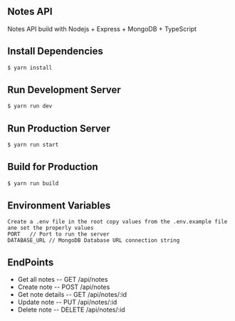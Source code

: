## Notes API

Notes API build with Nodejs + Express + MongoDB + TypeScript

## Install Dependencies

```bash
$ yarn install
```

## Run Development Server

```bash
$ yarn run dev
```

## Run Production Server

```bash
$ yarn run start
```

## Build for Production

```bash
$ yarn run build
```

## Environment Variables
```
Create a .env file in the root copy values from the .env.example file ane set the properly values
PORT   // Port to run the server
DATABASE_URL // MongoDB Database URL connection string
```

## EndPoints

- Get all notes -- GET /api/notes
- Create note -- POST /api/notes
- Get note details -- GET /api/notes/:id
- Update note -- PUT /api/notes/:id
- Delete note -- DELETE /api/notes/:id

